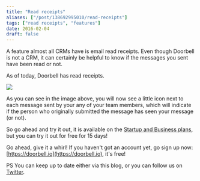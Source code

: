 ```yaml
---
title: "Read receipts"
aliases: ["/post/138692995010/read-receipts"]
tags: ["read receipts", "features"]
date: 2016-02-04
draft: false
---
```


A feature almost all CRMs have is email read receipts. Even though Doorbell is not a CRM, it can certainly be helpful to know if the messages you sent have been read or not.

As of today, Doorbell has read receipts.

<!--more-->

![](/img/features/read-receipts.png)

As you can see in the image above, you will now see a little icon next to each message sent by your any of your team members, which will indicate if the person who originally submitted the message has seen your message (or not).

So go ahead and try it out, it is available on the [Startup and Business plans](https://doorbell.io/pricing?ref=blog-read-receipts), but you can try it out for free for 15 days!

Go ahead, give it a whirl! If you haven't got an account yet, go sign up now: [https://doorbell.io](https://doorbell.io), it's free!

PS You can keep up to date either via this blog, or you can follow us on [Twitter](https://twitter.com/doorbell_io).
